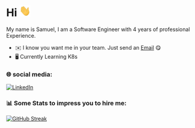 # Hi <img src="https://github.com/timokonkwo/timokonkwo/blob/main/wave.gif" width="30px" height="30px"> 

<p align="left">My name is Samuel, I am a Software Engineer with 4 years of professional Experience.</p>

* ✉️ I know you want me in your team. Just send an [Email](mailto:proftoby97@gmail.com) 😋
* 🖥️ Currently Learning K8s

### 🌐 social media:
[![LinkedIn](https://img.shields.io/badge/LinkedIn-%230077B5.svg?logo=linkedin&logoColor=white)](https://linkedin.com/in/proftoby)

### 📊 Some Stats to impress you to hire me:
[![GitHub Streak](http://github-readme-streak-stats.herokuapp.com?user=profsam97&theme=highcontrast)](https://git.io/streak-stats)
